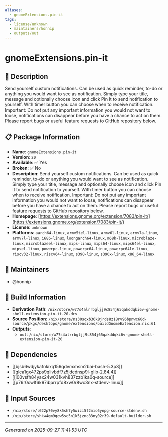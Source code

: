 ```yaml
---
aliases:
  - gnomeExtensions.pin-it
tags:
  - license/unknown
  - maintainers/honnip
  - outputs/out
---
```


# gnomeExtensions.pin-it

## 📝 Description

Send yourself custom notifications. Can be used as quick reminder, to-do or anything you would want to see as notification. Simply type your title, message and optionally choose icon and click Pin It to send notification to yourself. With timer button you can choose when to receive notification. Important: Do not put any important information you would not want to loose, notifications can disappear before you have a chance to act on them. Please report bugs or useful feature requests to GitHub repository below.

## 📋 Package Information

- **Name**: `gnomeExtensions.pin-it`
- **Version**: `20`
- **Available**: ✅ Yes
- **Broken**: ✅ No
- **Description**: Send yourself custom notifications. Can be used as quick reminder, to-do or anything you would want to see as notification. Simply type your title, message and optionally choose icon and click Pin It to send notification to yourself. With timer button you can choose when to receive notification. Important: Do not put any important information you would not want to loose, notifications can disappear before you have a chance to act on them. Please report bugs or useful feature requests to GitHub repository below.
- **Homepage**: [https://extensions.gnome.org/extension/7083/pin-it/](https://extensions.gnome.org/extension/7083/pin-it/)
- **License**: `unknown`
- **Platforms**: `aarch64-linux`, `armv5tel-linux`, `armv6l-linux`, `armv7a-linux`, `armv7l-linux`, `i686-linux`, `loongarch64-linux`, `m68k-linux`, `microblaze-linux`, `microblazeel-linux`, `mips-linux`, `mips64-linux`, `mips64el-linux`, `mipsel-linux`, `powerpc-linux`, `powerpc64-linux`, `powerpc64le-linux`, `riscv32-linux`, `riscv64-linux`, `s390-linux`, `s390x-linux`, `x86_64-linux`
## 👥 Maintainers

- @honnip


## 🔧 Build Information

- **Derivation Path**: `/nix/store/w77s4alrrbgljj9c854j65qakddqki6v-gnome-shell-extension-pin-it-20.drv`
- **Source Position**: `/nix/store/ns30sqxb36k8jrds8z18rv96bpnwc60d-source/pkgs/desktops/gnome/extensions/buildGnomeExtension.nix:61`
- **Outputs**:
  - `out`:  `/nix/store/w77s4alrrbgljj9c854j65qakddqki6v-gnome-shell-extension-pin-it-20`

## 🔗 Dependencies

- [[bjsb6wdjykafnkixq156qdvmxhsm2bai-bash-5.3p3]]
- [[glca1gx472ps9qlivbdf7z5jdcdnsp9l-glib-2.84.4]]
- [[i00vsfh84yax24w031kvh837zzb1ka0q-source]]
- [[p76r0cwlf6k97ibprrpfd8xw0r8wc3nx-stdenv-linux]]

## 📁 Input Sources

- `/nix/store/l622p70vy8k5sh7y5wizi5f2mic6ynpg-source-stdenv.sh`
- `/nix/store/shkw4qm9qcw5sc5n1k5jznc83ny02r39-default-builder.sh`

---
*Generated on 2025-09-27 11:41:53 UTC*
